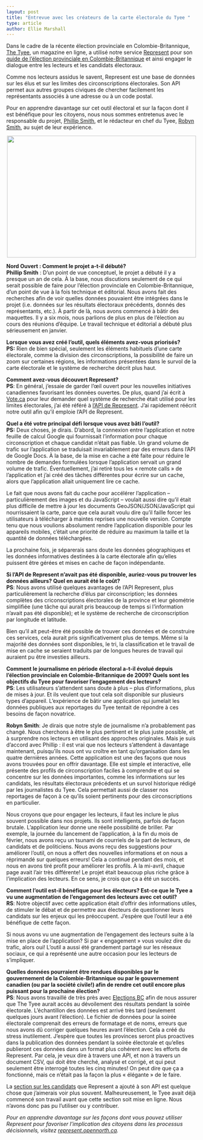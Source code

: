 ```yaml
---
layout: post
title: "Entrevue avec les créateurs de la carte électorale du Tyee "
type: article
author: Ellie Marshall
---
```

Dans le cadre de la récente élection provinciale en Colombie-Britannique, [The Tyee](http://www.thetyee.ca), un magazine en ligne, a utilisé notre service [Represent](http://represent.opennorth.ca) pour son [guide de l’élection provinciale en Colombie-Britannique](http://election.thetyee.ca/) et ainsi engager le dialogue entre les lecteurs et les candidats électoraux. 

Comme nos lecteurs assidus le savent, Represent est une base de données sur les élus et sur les limites des circonscriptions électorales. Son API permet aux autres groupes civiques de chercher facilement les représentants associés à une adresse ou à un code postal.

Pour en apprendre davantage sur cet outil électoral et sur la façon dont il est bénéfique pour les citoyens, nous nous sommes entretenus avec le responsable du projet, [Phillip Smith](http://www.phillipadsmith.com/), et le rédacteur en chef du Tyee, [Robyn Smith](http://thetyee.ca/Bios/Robyn_Smith/), au sujet de leur expérience. 

<p style="text-align: center;"><img src="http://blogue.nordouvert.ca/img/blog/2013-06-20-the-tyee-map.jpg" width="500" height="322" alt=""></p>  

**Nord Ouvert : Comment le projet a-t-il débuté?**<br>
**Phillip Smith** : D’un point de vue conceptuel, le projet a débuté il y a presque un an de cela. À la base, nous discutions seulement de ce qui serait possible de faire pour l’élection provinciale en Colombie-Britannique, d’un point de vue à la fois technique et éditorial. Nous avons fait des recherches afin de voir quelles données pouvaient être intégrées dans le projet (i.e. données sur les résultats électoraux précédents, donnés des représentants, etc.). À partir de là, nous avons commencé à bâtir des maquettes. Il y a six mois, nous parlions de plus en plus de l’élection au cours des réunions d’équipe. Le travail technique et éditorial a débuté plus sérieusement en janvier. 


**Lorsque vous avez créé l’outil, quels éléments avez-vous priorisés?**<br>
**PS:** Rien de bien spécial, seulement les éléments habituels d’une carte électorale, comme la division des circonscriptions, la possibilité de faire un zoom sur certaines régions, les informations présentées dans le survol de la carte électorale et le système de recherche décrit plus haut.


**Comment avez-vous découvert Represent?**<br>
**PS**: En général, j’essaie de garder l’œil ouvert pour les nouvelles initiatives canadiennes favorisant les données ouvertes. De plus, quand j’ai écrit à [Vote.ca](http://www.vote.ca) pour leur demander quel système de recherche était utilisé pour les limites électorales, j’ai été référé à [l’API de Represent](http://represent.opennorth.ca/API). J’ai rapidement réécrit notre outil afin qu’il emploie l’API de Represent. 

**Quel a été votre principal défi lorsque vous avez bâti l’outil?**<br>
**PS:** Deux choses, je dirais. D’abord, la connexion entre l’application et notre feuille de calcul Google qui fournissait l’information pour chaque circonscription et chaque candidat n’était pas fiable. Un grand volume de trafic sur l’application se traduisait invariablement par des erreurs dans l’API de Google Docs. À la base, de la mise en cache a été faite pour réduire le nombre de demandes formulées lorsque l’application servait un grand volume de trafic. Éventuellement, j’ai retiré tous les « remote calls » de l’application et j’ai créé des tâches différentes pour écrire sur un cache, alors que l’application allait uniquement lire ce cache. 


Le fait que nous avons fait du cache pour accélérer l’application – particulièrement des images et du JavaScript – voulait aussi dire qu’il était plus difficile de mettre à jour les documents GeoJSON/JSON/JavaScript qui nourrissaient la carte, parce que cela aurait voulu dire qu’il faille forcer les utilisateurs à télécharger à maintes reprises une nouvelle version. Compte tenu que nous voulions absolument rendre l’application disponible pour les appareils mobiles, c’était une priorité de réduire au maximum la taille et la quantité de données téléchargées. 

La prochaine fois, je séparerais sans doute les données géographiques et les données informatives destinées à la carte électorale afin qu’elles puissent être gérées et mises en cache de façon indépendante. 

**Si l’API de Represent n’avait pas été disponible, auriez-vous pu trouver les données ailleurs? Quel en aurait été le coût?**<br>
**PS**: Nous avons utilisé quelques avantages de l’API Represent, plus particulièrement la recherche d’élus par circonscription; les données complètes des criconscriptions électorales de la province et leur géométrie simplifiée (une tâche qui aurait pris beaucoup de temps si l’information n’avait pas été disponible); et le système de recherche de circonscription par longitude et latitude. 


Bien qu’il ait peut-être été possible de trouver ces données et de construire ces services, cela aurait pris significativement plus de temps. Même si la majorité des données sont disponibles, le tri, la classification et le travail de mise en cache se seraient traduits par de longues heures de travail qui auraient pu être investies ailleurs. 

**Comment le journalisme en période électoral a-t-il évolué depuis l’élection provinciale en Colombie-Britannique de 2009? Quels sont les objectifs du Tyee pour favoriser l’engagement des lecteurs?** <br>
**PS**: Les utilisateurs s’attendent sans doute à plus – plus d’informations, plus de mises à jour. Et ils veulent que tout cela soit disponible sur plusieurs types d’appareil. L’expérience de bâtir une application qui jumelait les données publiques aux reportages du Tyee tentait de répondre à ces besoins de façon novatrice. 

**Robyn Smith**: Je dirais que notre style de journalisme n’a probablement pas changé. Nous cherchons à être le plus pertinent et le plus juste possible, et à surprendre nos lecteurs en utilisant des approches originales. Mais je suis d’accord avec Phillip : il est vrai que nos lecteurs s’attendent à davantage maintenant, puisqu’ils nous ont vu croître en tant qu’organisation dans les quatre dernières années. Cette application est une des façons que nous avons trouvées pour en offrir davantage. Elle est simple et interactive, elle présente des profils de circonscription faciles à comprendre et qui se concentre sur les données importantes, comme les informations sur les candidats, les résultats électoraux précédents et un survol historique rédigé par les journalistes du Tyee. Cela permettait aussi de classer nos reportages de façon à ce qu’ils soient pertinents pour des circonscriptions en particulier. 

Nous croyons que pour engager les lecteurs, il faut les inclure le plus souvent possible dans nos projets. Ils sont intelligents, parfois de façon brutale. L’application leur donne une réelle possibilité de briller. Par exemple, la journée du lancement de l’application, à la fin du mois de février, nous avons reçu un tsunami de courriels de la part de lecteurs, de candidats et de politiciens. Nous avons reçu des suggestions pour améliorer l’outil, on nous a offert des nouvelles informations et on nous a réprimandé sur quelques erreurs! Cela a continué pendant des mois, et nous en avons tiré profit pour améliorer les profils. À la mi-avril, chaque page avait l’air très différente! Le projet était beaucoup plus riche grâce à l’implication des lecteurs. En ce sens, je crois que ça a été un succès. 


**Comment l’outil est-il bénéfique pour les électeurs? Est-ce que le Tyee a vu une augmentation de l’engagement des lecteurs avec cet outil?**<br>
**RS**: Notre objectif avec cette application était d’offrir des informations utiles, de stimuler le débat et de permettre aux électeurs de questionner leurs candidats sur les enjeux qui les préoccupent. J’espère que l’outil leur a été bénéfique de cette façon.

Si nous avons vu une augmentation de l’engagement des lecteurs suite à la mise en place de l’application? Si par « engagement » vous voulez dire du trafic, alors oui! L’outil a aussi été grandement partagé sur les réseaux sociaux, ce qui a représenté une autre occasion pour les lecteurs de s’impliquer.

**Quelles données pourraient être rendues disponibles par le gouvernement de la Colombie-Britannique ou par le gouvernement canadien (ou par la société civile!) afin de rendre cet outil encore plus puissant pour la prochaine élection?**<br>
**PS**: Nous avons travaillé de très près avec [Elections BC](http://www.elections.bc.ca/) afin de nous assurer que The Tyee aurait accès au dévoilement des résultats pendant la soirée électorale. L’échantillon des données est arrivé très tard (seulement quelques jours avant l’élection). Le fichier de données pour la soirée électorale comprenait des erreurs de formatage et de noms, erreurs que nous avons dû corriger quelques heures avant l’élection. Cela a créé du stress inutilement. J’espère que toutes les provinces seront plus proactives dans la publication des données pendant la soirée électorale et qu’elles publieront ces données dans un format plus cohérent avec les efforts de Represent. Par cela, je veux dire à travers une API, et non à travers un document CSV, qui doit être cherché, analysé et corrigé, et qui peut seulement être interrogé toutes les cinq minutes! On peut dire que ça a fonctionné, mais ce n’était pas la façon la plus « élégante » de le faire.


La [section sur les candidats](http://represent.opennorth.ca/api/#election) que Represent a ajouté à son API est quelque chose que j’aimerais voir plus souvent. Malheureusement, le Tyee avait déjà commencé son travail avant que cette section soit mise en ligne. Nous n’avons donc pas pu l’utiliser ou y contribuer. 


*Pour en apprendre davantage sur les façons dont vous pouvez utiliser Represent pour favoriser l’implication des citoyens dans les processus décisionnels, visitez [represent.opennorth.ca](http://represent.opennorth.ca).*
